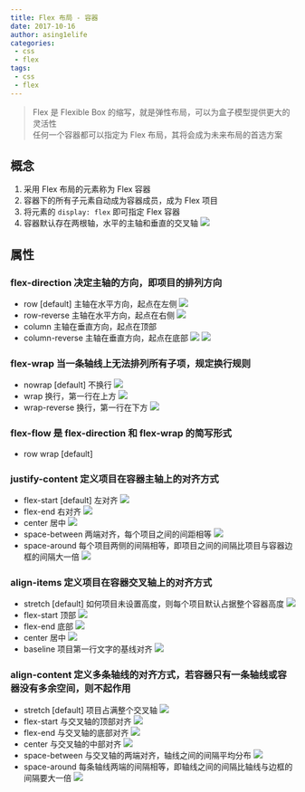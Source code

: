 ```yaml
---
title: Flex 布局 - 容器
date: 2017-10-16
author: asing1elife
categories:
 - css
 - flex
tags:
 - css
 - flex
---
```

> Flex 是 Flexible Box 的缩写，就是弹性布局，可以为盒子模型提供更大的灵活性  
> 任何一个容器都可以指定为 Flex 布局，其将会成为未来布局的首选方案  

## 概念
1. 采用 Flex 布局的元素称为 Flex 容器
2. 容器下的所有子元素自动成为容器成员，成为 Flex 项目
3. 将元素的 `display: flex` 即可指定 Flex 容器
4. 容器默认存在两根轴，水平的主轴和垂直的交叉轴 
![](http://asing1elife.com/sources/images/4054033C-4C16-42F5-8E3F-94618518EA97.png)

## 属性
### flex-direction 决定主轴的方向，即项目的排列方向
* row [default]  主轴在水平方向，起点在左侧
![](http://asing1elife.com/sources/images/687AC255-CD2D-42FE-9448-6F8534FC13FB.png)
* row-reverse 主轴在水平方向，起点在右侧
![](http://asing1elife.com/sources/images/D281C7A5-F2D3-4CF7-9FAC-2FBC3BF8AAD1.png)
* column 主轴在垂直方向，起点在顶部
* column-reverse 主轴在垂直方向，起点在底部
![](http://asing1elife.com/sources/images/1DC5B704-D993-47E9-A4CA-3D1C26C31ABF.png)  ![](http://asing1elife.com/sources/images/22235D5F-D645-46D2-BDAB-D1B6749F18DB.png)

### flex-wrap 当一条轴线上无法排列所有子项，规定换行规则
* nowrap [default] 不换行
![](http://asing1elife.com/sources/images/D1F865D3-BE6D-463B-BD3F-ADAFF846D161.png)
* wrap 换行，第一行在上方
![](http://asing1elife.com/sources/images/EA2B721C-2228-48F4-A571-AE0B5701B4F0.png)
* wrap-reverse 换行，第一行在下方
![](http://asing1elife.com/sources/images/B15C7EFA-E1B7-45D4-9AF8-8740C072E60D.png)

### flex-flow 是 flex-direction 和 flex-wrap 的简写形式
* row wrap [default]

### justify-content 定义项目在容器主轴上的对齐方式
* flex-start [default] 左对齐
![](http://asing1elife.com/sources/images/5D8EACC2-EBFD-4BDD-A449-3B9D77002447.png)
* flex-end 右对齐
![](http://asing1elife.com/sources/images/5792C75B-5265-43AC-8EDA-D41BFAAD772D.png)
* center 居中
![](http://asing1elife.com/sources/images/4054033C-4C16-42F5-8E3F-94618518EA96.png)
* space-between 两端对齐，每个项目之间的间距相等
![](http://asing1elife.com/sources/images/407612A9-7C2A-4579-B766-EA03ABD170B5.png)
* space-around 每个项目两侧的间隔相等，即项目之间的间隔比项目与容器边框的间隔大一倍
![](http://asing1elife.com/sources/images/B851EF77-212D-47D3-868E-8BE637D16EE4.png)

### align-items 定义项目在容器交叉轴上的对齐方式
* stretch [default] 如何项目未设置高度，则每个项目默认占据整个容器高度
![](http://asing1elife.com/sources/images/A3E7B35B-3E97-4AA2-87C1-4F236C1E5BD5.png)
* flex-start 顶部
![](http://asing1elife.com/sources/images/36EC7C23-0AED-4358-92C8-AC68F28AEDF4.png)
* flex-end 底部
![](http://asing1elife.com/sources/images/F83FD2FB-8E1D-4858-B83F-47468E0AC552.png)
* center 居中
![](http://asing1elife.com/sources/images/BEAD03E7-1DC5-4D00-97AF-02C024911BA1.png)
* baseline 项目第一行文字的基线对齐
![](http://asing1elife.com/sources/images/4CDC85E2-A4CF-4FA3-8DF4-7A164D28C04A.png)

### align-content 定义多条轴线的对齐方式，若容器只有一条轴线或容器没有多余空间，则不起作用
* stretch [default] 项目占满整个交叉轴
![](http://asing1elife.com/sources/images/F96EA0C1-2795-4564-866E-D72526D2D6EE.png)
* flex-start 与交叉轴的顶部对齐
![](http://asing1elife.com/sources/images/8F20DC38-D5E6-4340-8A69-C6871185E24E.png)
* flex-end 与交叉轴的底部对齐
![](http://asing1elife.com/sources/images/8C9E27F2-B8DE-4D6B-9AFF-FF3A8B5D64D1.png)
* center 与交叉轴的中部对齐
![](http://asing1elife.com/sources/images/56A708C0-D03A-47ED-AC7C-0A63E8882E61.png)
* space-between 与交叉轴的两端对齐，轴线之间的间隔平均分布
![](http://asing1elife.com/sources/images/47354E46-921A-4A27-806F-06FB70E1AAA4.png)
* space-around 每条轴线两端的间隔相等，即轴线之间的间隔比轴线与边框的间隔要大一倍
![](http://asing1elife.com/sources/images/AB7C5DE8-BEAF-4DF1-9A20-C2D2546B617D.png)